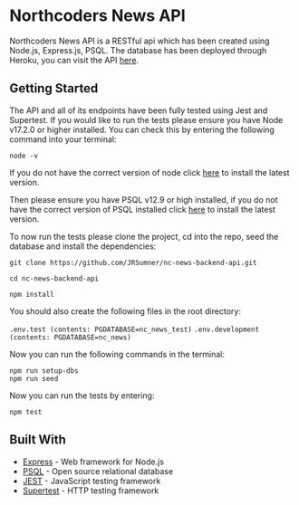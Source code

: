 # Northcoders News API

Northcoders News API is a RESTful api which has been created using Node.js, Express.js, PSQL.
The database has been deployed through Heroku, you can visit the API [here](https://nc-news-backend-api.herokuapp.com/api).

## Getting Started

The API and all of its endpoints have been fully tested using Jest and Supertest. If you would like to run the tests please ensure you have Node v17.2.0 or higher installed. You can check this by entering the following command into your terminal:

```
node -v
```

If you do not have the correct version of node click [here](https://nodejs.org/en/download/) to install the latest version.

Then please ensure you have PSQL v12.9 or high installed, if you do not have the correct version of PSQL installed click [here](https://www.postgresql.org/download/) to install the latest version.

To now run the tests please clone the project, cd into the repo, seed the database and install the dependencies:

```
git clone https://github.com/JRSumner/nc-news-backend-api.git

cd nc-news-backend-api

npm install
```

You should also create the following files in the root directory:

`.env.test (contents: PGDATABASE=nc_news_test)`
`.env.development (contents: PGDATABASE=nc_news)`

Now you can run the following commands in the terminal:

```
npm run setup-dbs
npm run seed
```

Now you can run the tests by entering:

```
npm test
```

## Built With

- [Express](https://expressjs.com/) - Web framework for Node.js
- [PSQL](https://www.postgresql.org/) - Open source relational database
- [JEST](https://jestjs.io/) - JavaScript testing framework
- [Supertest](https://www.npmjs.com/package/supertest) - HTTP testing framework
